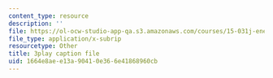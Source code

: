 ```yaml
---
content_type: resource
description: ''
file: https://ol-ocw-studio-app-qa.s3.amazonaws.com/courses/15-031j-energy-decisions-markets-and-policies-spring-2012/1664e8aee13a90410e366e41868960cb_f12cqwfH-N0.srt
file_type: application/x-subrip
resourcetype: Other
title: 3play caption file
uid: 1664e8ae-e13a-9041-0e36-6e41868960cb
---
```

